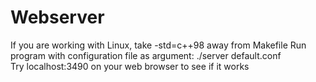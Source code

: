 # Webserver
If you are working with Linux, take -std=c++98 away from Makefile
Run program with configuration file as argument: ./server default.conf \
Try localhost:3490 on your web browser to see if it works 
